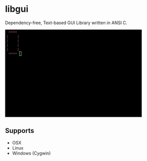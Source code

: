 # libgui
Dependency-free, Text-based GUI Library written in ANSI C.

![](resources/libgui.gif)

## Supports
* OSX
* Linux
* Windows (Cygwin)
